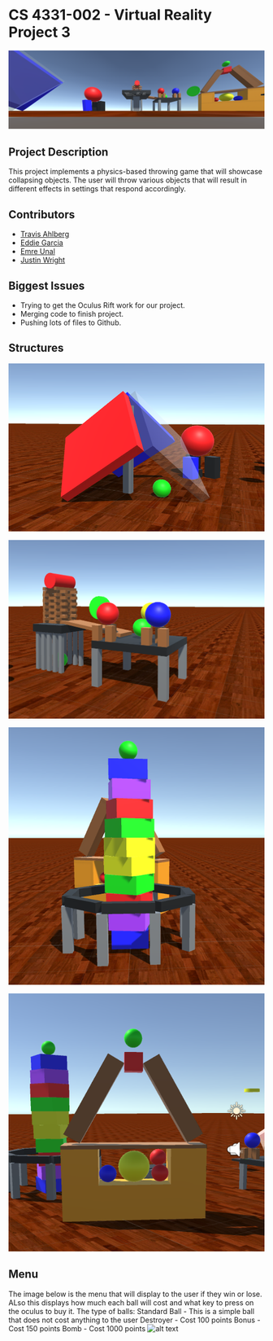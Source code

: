 # CS 4331-002 - Virtual Reality Project 3

![alt text](https://github.com/ahlbergta/VR3/blob/oculus/images/example.PNG)

## Project Description

This project implements a physics-based throwing game that will showcase collapsing objects. The user will throw various objects that will result in different effects in settings that respond accordingly.


## Contributors

* [Travis Ahlberg](https:github.com/ahlbergta)
* [Eddie Garcia](https:github.com/gar37012)
* [Emre Unal](https:github.com/emreunal93)	
* [Justin Wright](http:github.com/justinmwright)


## Biggest Issues 

* Trying to get the Oculus Rift work for our project.
* Merging code to finish project.
* Pushing lots of files to Github.

## Structures

![alt text](https://github.com/ahlbergta/VR3/blob/oculus/images/Structure1.PNG)

![alt text](https://github.com/ahlbergta/VR3/blob/oculus/images/Structure2.PNG)

![alt text](https://github.com/ahlbergta/VR3/blob/oculus/images/Structure3.PNG)

![alt text](https://github.com/ahlbergta/VR3/blob/oculus/images/Structure4.PNG)

## Menu

The image below is the menu that will display to the user if they win or lose. ALso this displays how much each ball will cost and what key to press on the oculus to buy it. 
The type of balls:
Standard Ball - This is a simple ball that does not cost anything to the user
Destroyer - Cost 100 points
Bonus - Cost 150 points
Bomb - Cost 1000 points
![alt text](https://github.com/ahlbergta/VR3/blob/oculus/images/Menu.JPG)
